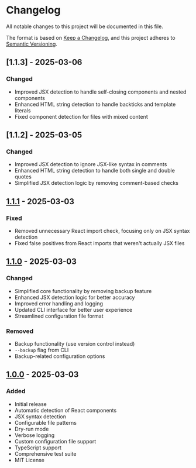 # Changelog

All notable changes to this project will be documented in this file.

The format is based on [Keep a Changelog](https://keepachangelog.com/en/1.0.0/),
and this project adheres to [Semantic Versioning](https://semver.org/spec/v2.0.0.html).

## [1.1.3] - 2025-03-06

### Changed

- Improved JSX detection to handle self-closing components and nested components
- Enhanced HTML string detection to handle backticks and template literals
- Fixed component detection for files with mixed content

## [1.1.2] - 2025-03-05

### Changed

- Improved JSX detection to ignore JSX-like syntax in comments
- Enhanced HTML string detection to handle both single and double quotes
- Simplified JSX detection logic by removing comment-based checks

## [1.1.1] - 2025-03-03

### Fixed

- Removed unnecessary React import check, focusing only on JSX syntax detection
- Fixed false positives from React imports that weren't actually JSX files

## [1.1.0] - 2025-03-03

### Changed

- Simplified core functionality by removing backup feature
- Enhanced JSX detection logic for better accuracy
- Improved error handling and logging
- Updated CLI interface for better user experience
- Streamlined configuration file format

### Removed

- Backup functionality (use version control instead)
- `--backup` flag from CLI
- Backup-related configuration options

## [1.0.0] - 2025-03-03

### Added

- Initial release
- Automatic detection of React components
- JSX syntax detection
- Configurable file patterns
- Dry-run mode
- Verbose logging
- Custom configuration file support
- TypeScript support
- Comprehensive test suite
- MIT License

[1.1.1]: https://github.com/iamsatar/js-to-jsx-renamer/compare/v1.1.0...v1.1.1
[1.1.0]: https://github.com/iamsatar/js-to-jsx-renamer/compare/v1.0.0...v1.1.0
[1.0.0]: https://github.com/iamsatar/js-to-jsx-renamer/releases/tag/v1.0.0
